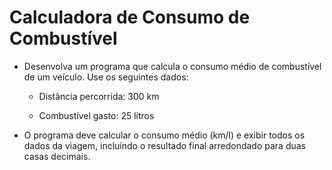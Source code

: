 # Calculadora de Consumo de Combustível

- Desenvolva um programa que calcula o consumo médio de combustível de um veículo. Use os seguintes dados:

    - Distância percorrida: 300 km

    - Combustível gasto: 25 litros 
    
- O programa deve calcular o consumo médio (km/l) e exibir todos os dados da viagem, incluindo o resultado final arredondado para duas casas decimais.